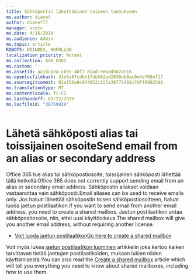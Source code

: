 ```yaml
---
title: Sähköpostin lähettäminen toiseen tunnukseen
ms.author: dianef
author: dianef77
manager: scotv
ms.date: 4/16/2018
ms.audience: Admin
ms.topic: article
ROBOTS: NOINDEX, NOFOLLOW
localization_priority: Normal
ms.collection: Adm_O365
ms.custom: ''
ms.assetid: aa1bcbea-c09e-40f1-81ad-e86ad567ae16
ms.openlocfilehash: 41e5a67cdbb17ab562ad2830ab0ac0e4e708ef27
ms.sourcegitcommit: 03a156a9c9740521155a30775492c7dff0982588
ms.translationtype: MT
ms.contentlocale: fi-FI
ms.lasthandoff: 03/22/2019
ms.locfileid: "30759939"
---
```

# <a name="send-email-from-an-alias-or-secondary-address"></a><span data-ttu-id="daa8b-102">Lähetä sähköposti alias tai toissijainen osoite</span><span class="sxs-lookup"><span data-stu-id="daa8b-102">Send email from an alias or secondary address</span></span>

<span data-ttu-id="daa8b-103">Office 365 tue alias tai sähköpostiosoite, toissijainen sähköposti lähettää tällä hetkellä.</span><span class="sxs-lookup"><span data-stu-id="daa8b-103">Office 365 does not currently support sending email from an alias or secondary email address.</span></span> <span data-ttu-id="daa8b-104">Sähköpostin aliakset voidaan vastaanottaa vain sähköpostit.</span><span class="sxs-lookup"><span data-stu-id="daa8b-104">Email aliases can be used to receive emails only.</span></span> <span data-ttu-id="daa8b-105">Jos haluat lähettää sähköpostin toisen sähköpostiosoitteen, haluat luoda jaetun postilaatikon.</span><span class="sxs-lookup"><span data-stu-id="daa8b-105">If you want to send email from another email address, you need to create a shared mailbox.</span></span> <span data-ttu-id="daa8b-106">Jaetun postilaatikon antaa sähköpostiosoite, niin, ettei uusi käyttöoikeus.</span><span class="sxs-lookup"><span data-stu-id="daa8b-106">The shared mailbox will give you another email address, without requiring another license.</span></span> 
  
- [<span data-ttu-id="daa8b-107">Voit luoda jaetun postilaatikon</span><span class="sxs-lookup"><span data-stu-id="daa8b-107">Go here to create a shared mailbox</span></span>](https://portal.office.com/AdminPortal/Home#/AssistedGuide/addemailoptions)
    
<span data-ttu-id="daa8b-108">Voit myös lukea [jaetun postilaatikon luominen](https://support.office.com/article/871a246d-3acd-4bba-948e-5de8be0544c9) artikkelin joka kertoo kaiken tarvittavan tietää jaettujen postilaatikoiden, mukaan lukien niiden käyttämisestä.</span><span class="sxs-lookup"><span data-stu-id="daa8b-108">You can also read the [Create a shared mailbox](https://support.office.com/article/871a246d-3acd-4bba-948e-5de8be0544c9) article which will tell you everything you need to know about shared mailboxes, including how to use them.</span></span> 
  

